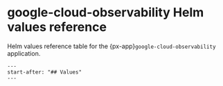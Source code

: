 ```{px-app-values} google-cloud-observability
```

# google-cloud-observability Helm values reference

Helm values reference table for the {px-app}`google-cloud-observability` application.

```{include} ../../../applications/google-cloud-observability/README.md
---
start-after: "## Values"
---
```